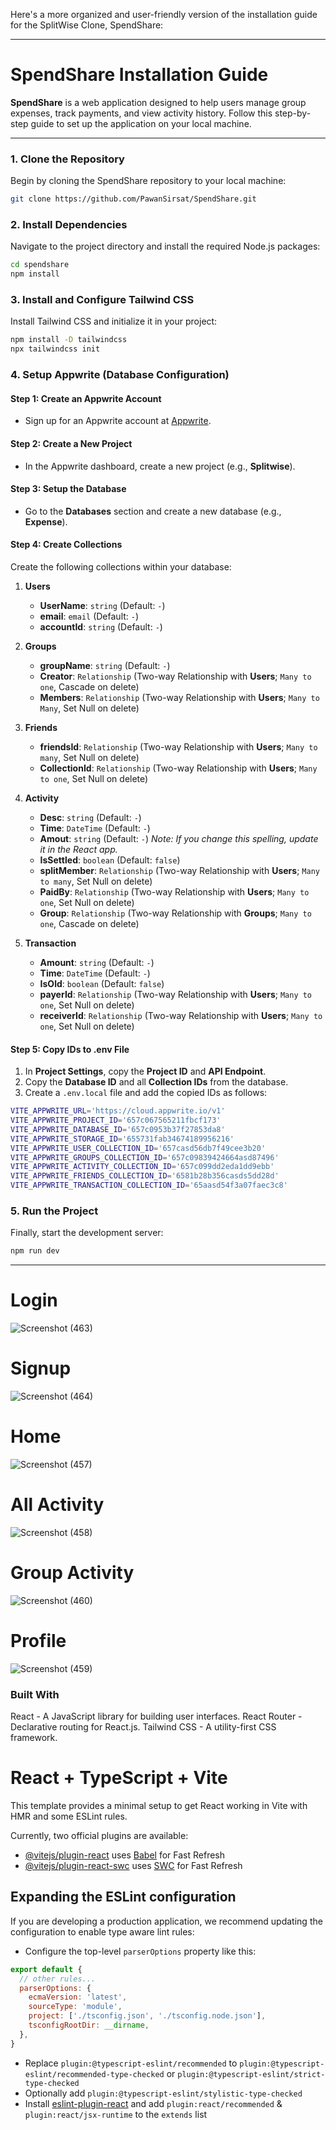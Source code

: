 Here's a more organized and user-friendly version of the installation guide for the SplitWise Clone, SpendShare:

---

# **SpendShare Installation Guide**

**SpendShare** is a web application designed to help users manage group expenses, track payments, and view activity history. Follow this step-by-step guide to set up the application on your local machine.

---

### **1. Clone the Repository**

Begin by cloning the SpendShare repository to your local machine:

```bash
git clone https://github.com/PawanSirsat/SpendShare.git
```

### **2. Install Dependencies**

Navigate to the project directory and install the required Node.js packages:

```bash
cd spendshare
npm install
```

### **3. Install and Configure Tailwind CSS**

Install Tailwind CSS and initialize it in your project:

```bash
npm install -D tailwindcss
npx tailwindcss init
```

### **4. Setup Appwrite (Database Configuration)**

#### **Step 1: Create an Appwrite Account**
- Sign up for an Appwrite account at [Appwrite](https://appwrite.io).

#### **Step 2: Create a New Project**
- In the Appwrite dashboard, create a new project (e.g., **Splitwise**).

#### **Step 3: Setup the Database**
- Go to the **Databases** section and create a new database (e.g., **Expense**).

#### **Step 4: Create Collections**
Create the following collections within your database:

1. **Users**
   - **UserName**: `string` (Default: `-`)
   - **email**: `email` (Default: `-`)
   - **accountId**: `string` (Default: `-`)

2. **Groups**
   - **groupName**: `string` (Default: `-`)
   - **Creator**: `Relationship` (Two-way Relationship with **Users**; `Many to one`, Cascade on delete)
   - **Members**: `Relationship` (Two-way Relationship with **Users**; `Many to Many`, Set Null on delete)

3. **Friends**
   - **friendsId**: `Relationship` (Two-way Relationship with **Users**; `Many to many`, Set Null on delete)
   - **CollectionId**: `Relationship` (Two-way Relationship with **Users**; `Many to one`, Set Null on delete)

4. **Activity**
   - **Desc**: `string` (Default: `-`)
   - **Time**: `DateTime` (Default: `-`)
   - **Amout**: `string` (Default: `-`) *Note: If you change this spelling, update it in the React app.*
   - **IsSettled**: `boolean` (Default: `false`)
   - **splitMember**: `Relationship` (Two-way Relationship with **Users**; `Many to many`, Set Null on delete)
   - **PaidBy**: `Relationship` (Two-way Relationship with **Users**; `Many to one`, Set Null on delete)
   - **Group**: `Relationship` (Two-way Relationship with **Groups**; `Many to one`, Cascade on delete)

5. **Transaction**
   - **Amount**: `string` (Default: `-`)
   - **Time**: `DateTime` (Default: `-`)
   - **IsOld**: `boolean` (Default: `false`)
   - **payerId**: `Relationship` (Two-way Relationship with **Users**; `Many to one`, Set Null on delete)
   - **receiverId**: `Relationship` (Two-way Relationship with **Users**; `Many to one`, Set Null on delete)

#### **Step 5: Copy IDs to .env File**

1. In **Project Settings**, copy the **Project ID** and **API Endpoint**.
2. Copy the **Database ID** and all **Collection IDs** from the database.
3. Create a `.env.local` file and add the copied IDs as follows:

```bash
VITE_APPWRITE_URL='https://cloud.appwrite.io/v1'
VITE_APPWRITE_PROJECT_ID='657c067565211fbcf173'
VITE_APPWRITE_DATABASE_ID='657c0953b37f27853da8'
VITE_APPWRITE_STORAGE_ID='655731fab34674189956216'
VITE_APPWRITE_USER_COLLECTION_ID='657casd56db7f49cee3b20'
VITE_APPWRITE_GROUPS_COLLECTION_ID='657c09839424664asd87496'
VITE_APPWRITE_ACTIVITY_COLLECTION_ID='657c099dd2eda1dd9ebb'
VITE_APPWRITE_FRIENDS_COLLECTION_ID='6581b28b356casds5dd28d'
VITE_APPWRITE_TRANSACTION_COLLECTION_ID='65aasd54f3a07faec3c8'
```

### **5. Run the Project**

Finally, start the development server:

```bash
npm run dev
```

---


# Login
![Screenshot (463)](https://github.com/PawanSirsat/SplitWise/assets/48860105/6feaf149-4f67-474b-ac5b-a61f6eacbb63)

# Signup
![Screenshot (464)](https://github.com/PawanSirsat/SplitWise/assets/48860105/71c31b5f-beee-4a61-87ff-3398fdd6e98f)

# Home
![Screenshot (457)](https://github.com/PawanSirsat/SplitWise/assets/48860105/b09536d8-43a5-402d-8590-7b6c4edbfd59)

# All Activity
![Screenshot (458)](https://github.com/PawanSirsat/SplitWise/assets/48860105/63a37885-204b-4d6c-b1e1-6d2f09b3dcd8)

# Group Activity
![Screenshot (460)](https://github.com/PawanSirsat/SplitWise/assets/48860105/ae8b0631-8a98-49d1-96cb-9810a0673586)

# Profile 
![Screenshot (459)](https://github.com/PawanSirsat/SplitWise/assets/48860105/8f6f3be7-7883-483b-9e23-05aaf8fcc29f)


### Built With

React - A JavaScript library for building user interfaces.
React Router - Declarative routing for React.js.
Tailwind CSS - A utility-first CSS framework.


# React + TypeScript + Vite

This template provides a minimal setup to get React working in Vite with HMR and some ESLint rules.

Currently, two official plugins are available:

- [@vitejs/plugin-react](https://github.com/vitejs/vite-plugin-react/blob/main/packages/plugin-react/README.md) uses [Babel](https://babeljs.io/) for Fast Refresh
- [@vitejs/plugin-react-swc](https://github.com/vitejs/vite-plugin-react-swc) uses [SWC](https://swc.rs/) for Fast Refresh

## Expanding the ESLint configuration

If you are developing a production application, we recommend updating the configuration to enable type aware lint rules:

- Configure the top-level `parserOptions` property like this:

```js
export default {
  // other rules...
  parserOptions: {
    ecmaVersion: 'latest',
    sourceType: 'module',
    project: ['./tsconfig.json', './tsconfig.node.json'],
    tsconfigRootDir: __dirname,
  },
}
```

- Replace `plugin:@typescript-eslint/recommended` to `plugin:@typescript-eslint/recommended-type-checked` or `plugin:@typescript-eslint/strict-type-checked`
- Optionally add `plugin:@typescript-eslint/stylistic-type-checked`
- Install [eslint-plugin-react](https://github.com/jsx-eslint/eslint-plugin-react) and add `plugin:react/recommended` & `plugin:react/jsx-runtime` to the `extends` list
